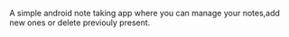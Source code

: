 A simple android note taking app where you can manage your notes,add new ones or delete previouly present.
